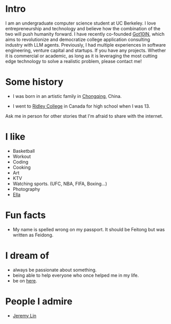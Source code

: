 
# Intro

I am an undergraduate computer science student at UC Berkeley. I love entrepreneurship and 
technology and believe how the combination of the two will push humanity forward. I have recently co-founded [Got10IN](https://got10in.com), which aims to revolutionize and democratize college application consulting industry with LLM agents. Previously, I had multiple experiences in software engineering, venture capital and startups. If you have any projects. Whether it is commercial or academic, as long as it is leveraging the most cutting edge technology to solve a realistic problem, please contact me!
# Some history

- I was born in an artistic family in [Chongqing](https://en.wikipedia.org/wiki/Chongqing), China. 

- I went to [Ridley College](https://www.ridleycollege.com/) in Canada for high school when I was 13.



Ask me in person for other stories that I'm afraid to share with the internet.

# I like

- Basketball
- Workout
- Coding
- Cooking
- Art
- KTV
- Watching sports. (UFC, NBA, FIFA, Boxing...)
- Photography
- [Ella](https://www.ellatang.art/about)


# Fun facts

- My name is spelled wrong on my passport. It should be Feitong but was written as Feidong.

# I dream of

- always be passionate about something.
- being able to help everyone who once helped me in my life.
- be on [here](https://www.forbes.com/real-time-billionaires/#b52f7893d788).

# People I admire

- [Jeremy Lin](https://en.wikipedia.org/wiki/Jeremy_Lin)